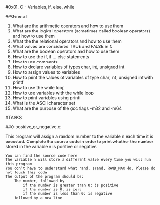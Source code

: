 #0x01. C - Variables, if, else, while

##General

1. What are the arithmetic operators and how to use them
2. What are the logical operators (sometimes called boolean operators) and how to use them
3. What the the relational operators and how to use them
4. What values are considered TRUE and FALSE in C
5. What are the boolean operators and how to use them
6. How to use the if, if ... else statements
7. How to use comments
8. How to declare variables of types char, int, unsigned int
9. How to assign values to variables
10. How to print the values of variables of type char, int, unsigned int with printf
11. How to use the while loop
12. How to use variables with the while loop
13. How to print variables using printf
14. What is the ASCII character set
15. What are the purpose of the gcc flags -m32 and -m64

#TASKS

##0-positive_or_negative.c: 

This program will assign a random number to the variable n each time it is executed. Complete the source code in order to print whether the number stored in the variable n is positive or negative.

    You can find the source code here
    The variable n will store a different value every time you will run this program
    You don’t have to understand what rand, srand, RAND_MAX do. Please do not touch this code
    The output of the program should be:
        The number, followed by
            if the number is greater than 0: is positive
            if the number is 0: is zero
            if the number is less than 0: is negative
        followed by a new line





